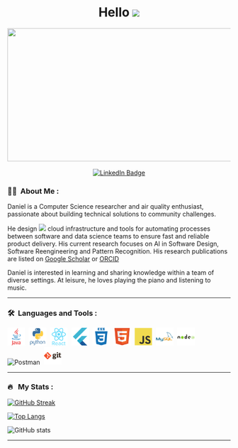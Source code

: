 <h1 align="center">Hello <img src="https://media.giphy.com/media/hvRJCLFzcasrR4ia7z/giphy.gif" width="40"></h1>

<p align="center"><img src="https://media.giphy.com/media/qgQUggAC3Pfv687qPC/giphy.gif" width="600" height="300"  /></p>

<p align="center">
<a href="https://www.linkedin.com/in/daniel-ogenrwot" target="_blank"><img src="https://img.shields.io/badge/LinkedIn-blue?style=for-the-badge&logo=linkedin&logoColor=white" alt="LinkedIn Badge"></a>
</p>

### :man_technologist: &nbsp;About Me :

Daniel is a Computer Science researcher and air quality enthusiast, passionate about building technical solutions to community challenges.

He design <img src="https://media.giphy.com/media/WUlplcMpOCEmTGBtBW/giphy.gif" width="30"> cloud infrastructure and tools for automating processes between software and data science teams to ensure fast and reliable product delivery. His current research focuses on AI in Software Design, Software Reengineering and Pattern Recognition. His research publications are listed on [Google Scholar](https://google.com/citations?user=) or [ORCID](https://orcid.org/0000-0002-0133-8164) 

Daniel is interested in learning and sharing knowledge within a team of diverse settings. At leisure, he loves playing the piano and listening to music.

---

### 🛠 &nbsp;Languages and Tools :

<p>
<img src="https://github.com/devicons/devicon/blob/master/icons/java/java-original-wordmark.svg" title="Java" alt="Java" width="40" height="40"/>&nbsp;
<img src="https://github.com/devicons/devicon/blob/master/icons/python/python-original-wordmark.svg" title="Python" alt="Python" width="40" height="40"/>&nbsp;
<img src="https://github.com/devicons/devicon/blob/master/icons/react/react-original-wordmark.svg" title="React" alt="React" width="40" height="40"/>&nbsp;
<img src="https://github.com/devicons/devicon/blob/master/icons/flutter/flutter-original.svg" title="Flutter" alt="Flutter" width="40" height="40"/>&nbsp;
<img src="https://github.com/devicons/devicon/blob/master/icons/css3/css3-plain-wordmark.svg"  title="CSS3" alt="CSS" width="40" height="40"/>&nbsp;
<img src="https://github.com/devicons/devicon/blob/master/icons/html5/html5-original.svg" title="HTML5" alt="HTML" width="40" height="40"/>&nbsp;
<img src="https://github.com/devicons/devicon/blob/master/icons/javascript/javascript-original.svg" title="JavaScript" alt="JavaScript" width="40" height="40"/>&nbsp;
<img src="https://github.com/devicons/devicon/blob/master/icons/mysql/mysql-original-wordmark.svg" title="MySQL"  alt="MySQL" width="40" height="40"/>&nbsp;
<img src="https://github.com/devicons/devicon/blob/master/icons/nodejs/nodejs-original-wordmark.svg" title="NodeJS" alt="NodeJS" width="40" height="40"/>&nbsp;
<img src="https://www.vectorlogo.zone/logos/getpostman/getpostman-icon.svg" title="Postman"  alt="Postman" width="40" height="40"/>&nbsp;
<img src="https://github.com/devicons/devicon/blob/master/icons/git/git-original-wordmark.svg" title="Git" **alt="Git" width="40" height="40"/>&nbsp;
</p>

---

### 🔥 &nbsp; My Stats :
[![GitHub Streak](http://github-readme-streak-stats.herokuapp.com?user=danielogen&theme=dark&background=000000)](https://git.io/streak-stats)

[![Top Langs](https://github-readme-stats.vercel.app/api/top-langs/?username=danielogen&layout=compact&theme=vision-friendly-dark)](https://github.com/danielogen/github-readme-stats)

![GitHub stats](https://github-readme-stats.vercel.app/api?username=danielogen&show_icons=true&theme=radical)

---


